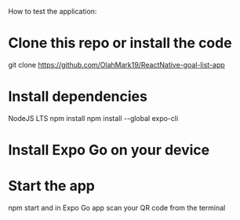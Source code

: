 How to test the application:

# Clone this repo or install the code
git clone https://github.com/OlahMark19/ReactNative-goal-list-app 
# Install dependencies
NodeJS LTS
npm install
npm install --global expo-cli
# Install Expo Go on your device
# Start the app
npm start and in Expo Go app scan your QR code from the terminal
